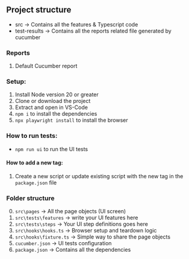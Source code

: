 ## Project structure

- src -> Contains all the features & Typescript code
- test-results -> Contains all the reports related file generated by cucumber

### Reports

1. Default Cucumber report

### Setup:

1. Install Node version 20 or greater 
2. Clone or download the project
3. Extract and open in VS-Code 
4. `npm i` to install the dependencies
5. `npx playwright install` to install the browser

### How to run tests:
* `npm run ui` to run the UI tests

#### How to add a new tag:
  1. Create a new script or update existing script with the new tag in the `package.json` file

### Folder structure
0. `src\pages` -> All the page objects (UI screen)
1. `src\tests\features` -> write your UI features here
2. `src\tests\steps` -> Your UI step definitions goes here
3. `src\hooks\hooks.ts` -> Browser setup and teardown logic
4. `src\hooks\fixture.ts` -> Simple way to share the page objects
5. `cucumber.json` -> UI tests configuration
6. `package.json` -> Contains all the dependencies
